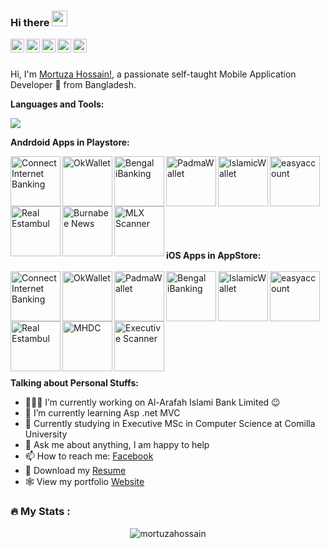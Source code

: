### Hi there <img src="https://media.giphy.com/media/hvRJCLFzcasrR4ia7z/giphy.gif" width="25px">

<a href="https://www.linkedin.com/in/mortuzahossain/">
  <img align="left" alt="Mortuza's LinkdeIN" width="22px" src="https://cdn.jsdelivr.net/npm/simple-icons@v3/icons/linkedin.svg" />
</a>
<a href="https://www.facebook.com/mdmortuza.hossain">
  <img align="left" alt="Mortuza's Facebook" width="22px" src="https://cdn.jsdelivr.net/npm/simple-icons@3.13.0/icons/facebook.svg" />
</a>
<a href="https://www.hackerrank.com/mortuzahossain?hr_r=1">
  <img align="left" alt="Mortuza's HackerRank" width="22px" src="https://cdn.jsdelivr.net/npm/simple-icons@3.13.0/icons/hackerrank.svg" />
</a>
<a href="https://leetcode.com/mortuzahossain/">
  <img align="left" alt="Mortuza's LeetCode" width="22px" src="https://cdn.jsdelivr.net/npm/simple-icons@3.13.0/icons/leetcode.svg" />
</a>
<a href="https://www.youtube.com/channel/UCX-myQM9f8FJsPaYm1xHgBQ?view_as=subscriber">
  <img align="left" alt="Mortuza's Youtube" width="22px" src="https://cdn.jsdelivr.net/npm/simple-icons@3.13.0/icons/youtube.svg" />
</a>


<br/>
<br/>

Hi, I'm [Mortuza Hossain!](https://mortuzahossain.github.io/), a passionate self-taught Mobile Application Developer 🚀 from Bangladesh.

**Languages and Tools:**  
  
<img src="https://skillicons.dev/icons?i=androidstudio,apple,kotlin,java,swift,dart,flutter,git,docker,php,laravel,cs,dotnet,nodejs,express,mysql,firebase,redis,py,c&perline=10" />


**Andrdoid Apps in Playstore:**  <br/>

<a href="https://play.google.com/store/apps/details?id=com.shimantobank.app.shimantobankapp" target="_blank">
  <img align="left" alt="Connect Internet Banking" width="80px" src="https://play-lh.googleusercontent.com/a6HwsLg3_4YWz7c0h4ST9qqMrY5Z-kzykaFZng9TOPFfYvJ7r_eYZfiHZenhGDTuXKU=s180-rw" />
</a>
<a href="https://play.google.com/store/apps/details?id=com.OBL.OKwallet&hl=bn&gl=US" target="_blank">
  <img align="left" alt="OkWallet" width="80px" src="https://play-lh.googleusercontent.com/7Zbe0t5zZJK8PjiyOIgS1D8Lxo5irm1YNDS-oxsb_LfOAFop-YomRKmZ6_hPo-6X0yQ=s180-rw" />
</a>
<a href="https://play.google.com/store/apps/details?id=com.bengal.newdigitalbanking" target="_blank">
  <img align="left" alt="Bengal iBanking" width="80px" src="https://play-lh.googleusercontent.com/5-4lWrwvJoKqd6Srvyb8bct_Z4DkdoceAVE-PwmcCRi8nlzq2P7soW1B4vVbTMwSfEVY=s180-rw" />
</a>
<a href="https://play.google.com/store/apps/details?id=com.padmabank.padmawallet" target="_blank">
  <img align="left" alt="PadmaWallet" width="80px" src="https://play-lh.googleusercontent.com/ZorV0uBkKg4zEaOj10D_T473fA3sRRW9mfmig_iAUu-6494FvUe7walZAQFmgnkQoLTV=w240-h480-rw" />
</a>
<a href="https://play.google.com/store/apps/details?id=com.iw.app" target="_blank">
  <img align="left" alt="IslamicWallet" width="80px" src="https://play-lh.googleusercontent.com/2LF1EJkcIkZZDaUvM50UHEV2-EVV2NT1GCOwk1CeTIeUsUfltinVuPiT-Uy9xd87_zw=w240-h480-rw" />
</a>
<a href="https://play.google.com/store/apps/details?id=com.shimantobank.app.shimantobankekyc&hl=en_GB" target="_blank">
  <img align="left" alt="easyaccount" width="80px" src="https://play-lh.googleusercontent.com/oTIJ_5z_Y7yuSdj8osY8jxtYy7uwXiRsbm4_qgQ4dC3s_i04Y-AVSQ-MMsDjieE9PrA=w240-h480-rw" />
</a>
<br/><br/><br/><br/>
<a href="https://play.google.com/store/apps/details?id=realestambul.app" target="_blank">
  <img align="left" alt="Real Estambul" width="80px" src="https://play-lh.googleusercontent.com/Xav-_mRdMUvDWCsxuV8hzE8Nf2Nig7cJ-HeRYUHzEnq5R7lZ_mElNuRCIp9404Nz=w480-h960-rw" />
</a>
<a href="https://play.google.com/store/apps/details?id=com.burnabeenews.app" target="_blank">
  <img align="left" alt="Burnabee News" width="80px" src="https://play-lh.googleusercontent.com/_ae_MdU4WXjgN0hEI7qXNxc5bBDnvnjg-NOhzQiFmIq_pGiv93b1_1rJK9ZqqltM8Q=w480-h960" />
</a>
<a href="https://play.google.com/store/apps/details?id=com.nullsolutions.mlxapp" target="_blank">
  <img align="left" alt="MLX Scanner" width="80px" src="https://play-lh.googleusercontent.com/uE8JP2afocY86ha-Q8NSBW03Lp5Lj2yD8SrbkmNKWVg1QpRpOASUviy-3gc9gxX9JlI=w480-h960-rw" />
</a>
<br/><br/><br/><br/>

**iOS Apps in AppStore:**  <br/><br/>
<a href="https://apps.apple.com/us/app/connect-internet-banking/id1513471000" target="_blank">
  <img align="left" alt="Connect Internet Banking" width="80px" src="https://play-lh.googleusercontent.com/a6HwsLg3_4YWz7c0h4ST9qqMrY5Z-kzykaFZng9TOPFfYvJ7r_eYZfiHZenhGDTuXKU=s180-rw" />
</a>
<a href="https://apps.apple.com/us/app/ok-wallet/id1437495450" target="_blank">
  <img align="left" alt="OkWallet" width="80px" src="https://play-lh.googleusercontent.com/7Zbe0t5zZJK8PjiyOIgS1D8Lxo5irm1YNDS-oxsb_LfOAFop-YomRKmZ6_hPo-6X0yQ=s180-rw" />
</a>
<a href="https://apps.apple.com/us/app/padma-wallet/id1659705002?platform=iphone" target="_blank">
  <img align="left" alt="PadmaWallet" width="80px" src="https://play-lh.googleusercontent.com/ZorV0uBkKg4zEaOj10D_T473fA3sRRW9mfmig_iAUu-6494FvUe7walZAQFmgnkQoLTV=w240-h480-rw" />
</a>
<a href="https://apps.apple.com/us/app/bengal-i-banking/id1589932822?platform=iphone" target="_blank">
  <img align="left" alt="Bengal iBanking" width="80px" src="https://play-lh.googleusercontent.com/5-4lWrwvJoKqd6Srvyb8bct_Z4DkdoceAVE-PwmcCRi8nlzq2P7soW1B4vVbTMwSfEVY=s180-rw" />
</a>
<a href="https://apps.apple.com/us/app/islamic-wallet/id1438377413?platform=iphone" target="_blank">
  <img align="left" alt="IslamicWallet" width="80px" src="https://play-lh.googleusercontent.com/2LF1EJkcIkZZDaUvM50UHEV2-EVV2NT1GCOwk1CeTIeUsUfltinVuPiT-Uy9xd87_zw=w240-h480-rw" />
</a>
<a href="https://apps.apple.com/us/app/easyaccount/id6479411040?platform=iphone" target="_blank">
  <img align="left" alt="easyaccount" width="80px" src="https://play-lh.googleusercontent.com/oTIJ_5z_Y7yuSdj8osY8jxtYy7uwXiRsbm4_qgQ4dC3s_i04Y-AVSQ-MMsDjieE9PrA=w240-h480-rw" />
</a>
<br/><br/><br/><br/>
<a href="https://apps.apple.com/us/app/real-estambul/id6468934767?platform=iphone" target="_blank">
  <img align="left" alt="Real Estambul" width="80px" src="https://play-lh.googleusercontent.com/Xav-_mRdMUvDWCsxuV8hzE8Nf2Nig7cJ-HeRYUHzEnq5R7lZ_mElNuRCIp9404Nz=w480-h960-rw" />
</a>
<a href="https://apps.apple.com/us/app/mhdc/id6738396230?platform=iphone" target="_blank">
  <img align="left" alt="MHDC" width="80px" src="https://is1-ssl.mzstatic.com/image/thumb/Purple211/v4/04/51/14/045114cd-699d-b95a-5041-2392a706df29/AppIcon-1x_U007emarketing-0-8-0-0-85-220-0.png/246x0w.png" />
</a>
<a href="https://apps.apple.com/sa/app/executive-scanner/id1659393068?platform=iphone" target="_blank">
  <img align="left" alt="Executive Scanner" width="80px" src="https://is1-ssl.mzstatic.com/image/thumb/Purple221/v4/87/ee/cf/87eecf7a-21d5-01f6-02ea-0fdc9d96c4f2/AppIcon-1x_U007emarketing-0-7-0-0-85-220-0.png/246x0w.png" />
</a>
<br/><br/><br/><br/><br/><br/>
**Talking about Personal Stuffs:**

- 👨🏽‍💻 I’m currently working on Al-Arafah Islami Bank Limited :wink:
- 🌱 I’m currently learning Asp .net MVC
- 📝 Currently studying in Executive MSc in Computer Science at Comilla University
- 💬 Ask me about anything, I am happy to help
- 📫 How to reach me: [Facebook](https://www.facebook.com/mdmortuza.hossain)
- 📝 Download my [Resume](https://drive.google.com/file/d/1LA16CaGQPrAz9ryojbpOfm1RZijpj7yQ/view?usp=share_link)
- 🕸️ View my portfolio [Website](https://mortuzahossain.github.io/)

### :fire: My Stats :
<p align="center"> <img src="http://github-readme-streak-stats.herokuapp.com?user=mortuzahossain&theme=dark&background=000000" alt="mortuzahossain" /></p> 
